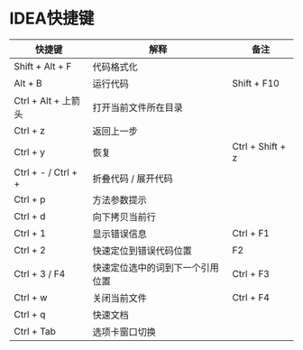 # IDEA快捷键

| 快捷键              | 解释                             | 备注             |
| ------------------- | -------------------------------- | ---------------- |
| Shift + Alt + F     | 代码格式化                       |                  |
| Alt + B             | 运行代码                         | Shift + F10      |
| Ctrl + Alt + 上箭头 | 打开当前文件所在目录             |                  |
| Ctrl + z            | 返回上一步                       |                  |
| Ctrl + y            | 恢复                             | Ctrl + Shift + z |
| Ctrl + - / Ctrl + + | 折叠代码 / 展开代码              |                  |
| Ctrl + p            | 方法参数提示                     |                  |
| Ctrl + d            | 向下拷贝当前行                   |                  |
| Ctrl + 1            | 显示错误信息                     | Ctrl + F1        |
| Ctrl + 2            | 快速定位到错误代码位置           | F2               |
| Ctrl + 3 / F4       | 快速定位选中的词到下一个引用位置 | Ctrl + F3        |
| Ctrl + w            | 关闭当前文件                     | Ctrl + F4        |
| Ctrl + q            | 快速文档                         |                  |
| Ctrl + Tab          | 选项卡窗口切换                   |                  |

